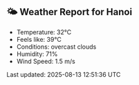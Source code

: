 <!-- WEATHER-START -->
## 🌤 Weather Report for Hanoi

- Temperature: 32°C
- Feels like: 39°C
- Conditions: overcast clouds
- Humidity: 71%
- Wind Speed: 1.5 m/s

Last updated: 2025-08-13 12:51:36 UTC
<!-- WEATHER-END -->
